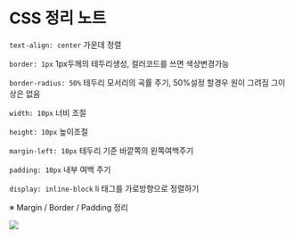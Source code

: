 # CSS 정리 노트

`text-align: center` 가운데 정렬

`border: 1px` 1px두께의 테두리생성, 컬러코드를 쓰면 색상변경가능

`border-radius: 50%` 테두리 모서리의 곡률 주기, 50%설정 할경우 원이 그려짐 그이상은 없음

`width: 10px` 너비 조절

`height: 10px` 높이조절

`margin-left: 10px`  테두리 기준 바깥쪽의 왼쪽여백주기

`padding: 10px` 내부 여백 주기

`display: inline-block` li 태그를 가로방향으로 정렬하기

※ Margin / Border / Padding 정리

<img src="./imgs/css01.png">